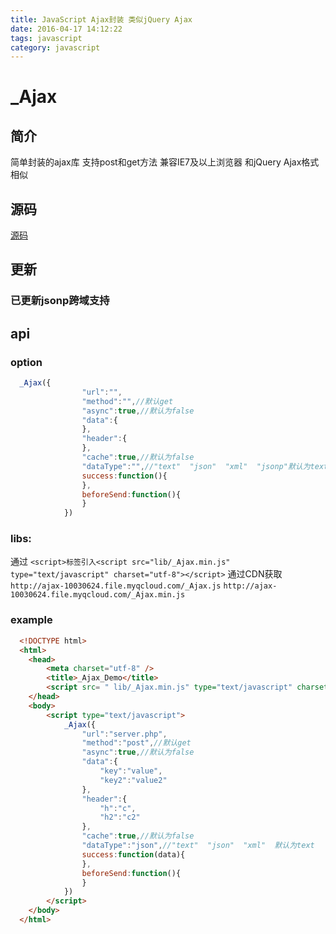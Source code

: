 ```yaml
---
title: JavaScript Ajax封装 类似jQuery Ajax
date: 2016-04-17 14:12:22
tags: javascript
category: javascript
---
```


# _Ajax

## 简介

简单封装的ajax库
支持post和get方法 兼容IE7及以上浏览器
和jQuery Ajax格式相似

## 源码

[源码](https://github.com/GaryChangCN/_Ajax)

## 更新

### 已更新jsonp跨域支持

## api

### option

```js
  _Ajax({
                "url":"",
                "method":"",//默认get
                "async":true,//默认为false
                "data":{
                },
                "header":{                    
                },
                "cache":true,//默认为false
                "dataType":"",//"text"  "json"  "xml"  "jsonp"默认为text
                success:function(){
                },
                beforeSend:function(){
                }
            })
```
### libs: 

通过 `<script>标签引入<script src="lib/_Ajax.min.js" type="text/javascript" charset="utf-8"></script>`
       通过CDN获取`http://ajax-10030624.file.myqcloud.com/_Ajax.js` `http://ajax-10030624.file.myqcloud.com/_Ajax.min.js`

### example

```html
  <!DOCTYPE html>
  <html>
    <head>
        <meta charset="utf-8" />
        <title>_Ajax_Demo</title>
        <script src= " lib/_Ajax.min.js" type="text/javascript" charset="utf-8"></script>
    </head>
    <body>
        <script type="text/javascript">
            _Ajax({
                "url":"server.php",
                "method":"post",//默认get
                "async":true,//默认为false
                "data":{
                    "key":"value",
                    "key2":"value2"
                },
                "header":{
                    "h":"c",
                    "h2":"c2"                    
                },
                "cache":true,//默认为false
                "dataType":"json",//"text"  "json"  "xml"  默认为text
                success:function(data){
                },
                beforeSend:function(){
                }
            })
        </script>
    </body>
  </html>
```